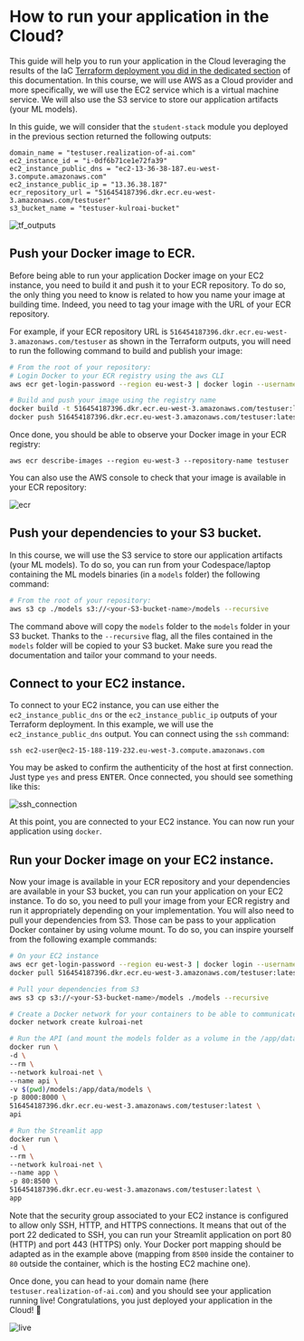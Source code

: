 # How to run your application in the Cloud?

This guide will help you to run your application in the Cloud leveraging the results of the IaC 
[Terraform deployment you did in the dedicated section](./terraform_get_started.md) of this documentation.
In this course, we will use AWS as a Cloud provider and more specifically, we will use the EC2 service
which is a virtual machine service. We will also use the S3 service to store our application artifacts 
(your ML models).

In this guide, we will consider that the `student-stack` module you deployed in the previous section
returned the following outputs:

```
domain_name = "testuser.realization-of-ai.com"
ec2_instance_id = "i-0df6b71ce1e72fa39"
ec2_instance_public_dns = "ec2-13-36-38-187.eu-west-3.compute.amazonaws.com"
ec2_instance_public_ip = "13.36.38.187"
ecr_repository_url = "516454187396.dkr.ecr.eu-west-3.amazonaws.com/testuser"
s3_bucket_name = "testuser-kulroai-bucket"
```

![tf_outputs](./img/tf_output.png)

## Push your Docker image to ECR.

Before being able to run your application Docker image on your EC2 instance, you need to build it and
push it to your ECR repository. To do so, the only thing you need to know is related to how you name
your image at building time. Indeed, you need to tag your image with the URL of your ECR repository.

For example, if your ECR repository URL is `516454187396.dkr.ecr.eu-west-3.amazonaws.com/testuser` as
shown in the Terraform outputs, you will need to run the following command to build and publish your image:

```bash
# From the root of your repository:
# Login Docker to your ECR registry using the aws CLI
aws ecr get-login-password --region eu-west-3 | docker login --username AWS --password-stdin 516454187396.dkr.ecr.eu-west-3.amazonaws.com

# Build and push your image using the registry name
docker build -t 516454187396.dkr.ecr.eu-west-3.amazonaws.com/testuser:latest .
docker push 516454187396.dkr.ecr.eu-west-3.amazonaws.com/testuser:latest
```

Once done, you should be able to observe your Docker image in your ECR registry:
```
aws ecr describe-images --region eu-west-3 --repository-name testuser
```

You can also use the AWS console to check that your image is available in your ECR repository:

![ecr](./img/ecr.png)

## Push your dependencies to your S3 bucket.

In this course, we will use the S3 service to store our application artifacts (your ML models). To do 
so, you can run from your Codespace/laptop containing the ML models binaries (in a `models` folder) 
the following command:

```bash
# From the root of your repository:
aws s3 cp ./models s3://<your-S3-bucket-name>/models --recursive
```

The command above will copy the `models` folder to the `models` folder in your S3 bucket. Thanks to 
the `--recursive` flag, all the files contained in the `models` folder will be copied to your S3 bucket.
Make sure you read the documentation and tailor your command to your needs.

## Connect to your EC2 instance.

To connect to your EC2 instance, you can use either the `ec2_instance_public_dns` or the `ec2_instance_public_ip`
outputs of your Terraform deployment. In this example, we will use the `ec2_instance_public_dns` output.
You can connect using the `ssh` command:

```
ssh ec2-user@ec2-15-188-119-232.eu-west-3.compute.amazonaws.com
```

You may be asked to confirm the authenticity of the host at first connection. Just type `yes` and 
press <kbd>ENTER</kbd>. Once connected, you should see something like this:

![ssh_connection](./img/ssh_connection.png)

At this point, you are connected to your EC2 instance. You can now run your application using `docker`.

## Run your Docker image on your EC2 instance.

Now your image is available in your ECR repository and your dependencies are available in your S3 bucket,
you can run your application on your EC2 instance. To do so, you need to pull your image from your ECR
registry and run it appropriately depending on your implementation. You will also need to pull your 
dependencies from S3. Those can be pass to your application Docker container by using volume mount. 
To do so, you can inspire yourself from the following example commands:

```bash
# On your EC2 instance
aws ecr get-login-password --region eu-west-3 | docker login --username AWS --password-stdin 516454187396.dkr.ecr.eu-west-3.amazonaws.com
docker pull 516454187396.dkr.ecr.eu-west-3.amazonaws.com/testuser:latest

# Pull your dependencies from S3
aws s3 cp s3://<your-S3-bucket-name>/models ./models --recursive

# Create a Docker network for your containers to be able to communicate
docker network create kulroai-net

# Run the API (and mount the models folder as a volume in the /app/data/models folder of the image)
docker run \
-d \
--rm \
--network kulroai-net \
--name api \
-v $(pwd)/models:/app/data/models \
-p 8000:8000 \
516454187396.dkr.ecr.eu-west-3.amazonaws.com/testuser:latest \
api

# Run the Streamlit app 
docker run \
-d \
--rm \
--network kulroai-net \
--name app \
-p 80:8500 \
516454187396.dkr.ecr.eu-west-3.amazonaws.com/testuser:latest \
app
```

Note that the security group associated to your EC2 instance is configured to allow only SSH, HTTP, 
and HTTPS connections. It means that out of the port 22 dedicated to SSH, you can run your Streamlit 
application on port 80 (HTTP) and port 443 (HTTPS) only. Your Docker port mapping should be adapted
as in the example above (mapping from `8500` inside the container to `80` outside the container, which 
is the hosting EC2 machine one).

Once done, you can head to your domain name (here `testuser.realization-of-ai.com`) and you should see
your application running live! Congratulations, you just deployed your application in the Cloud! 🎉

![live](./img/live.png)
